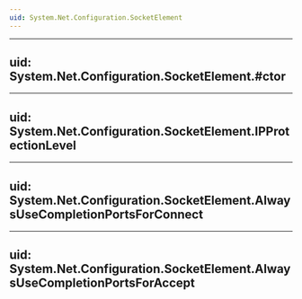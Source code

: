 ```yaml
---
uid: System.Net.Configuration.SocketElement
---
```


---
uid: System.Net.Configuration.SocketElement.#ctor
---

---
uid: System.Net.Configuration.SocketElement.IPProtectionLevel
---

---
uid: System.Net.Configuration.SocketElement.AlwaysUseCompletionPortsForConnect
---

---
uid: System.Net.Configuration.SocketElement.AlwaysUseCompletionPortsForAccept
---
